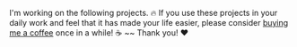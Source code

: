 I'm working on the following projects. 🔥 If you use these projects in your daily work and feel that it has made your life easier, please consider [buying me a coffee](https://xmake.io/#/about/sponsor) once in a while! ☕ ~~ Thank you! ❤️
